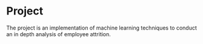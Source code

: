 # Project
The project is an implementation of machine learning techniques to conduct an in depth analysis of employee attrition.

